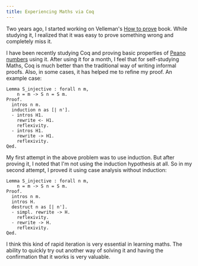 ```yaml
---
title: Experiencing Maths via Coq
---
```


Two years ago, I started working on
Velleman's [How to prove](https://github.com/psibi/how-to-prove)
book. While studying it, I realized that it was easy to prove
something wrong and completely miss it.

I have been recently studying Coq and proving basic properties
of [Peano numbers](https://wiki.haskell.org/Peano_numbers) using
it. After using it for a month, I feel that for self-studying Maths,
Coq is much better than the traditional way of writing informal
proofs. Also, in some cases, it has helped me to refine my proof. An
example case:

``` coq
Lemma S_injective : forall n m,
    n = m -> S n = S m.
Proof.
  intros n m.
  induction n as [| n'].
  - intros H1.
    rewrite <- H1.
    reflexivity.
  - intros H1.
    rewrite -> H1.
    reflexivity.
Qed.
```

My first attempt in the above problem was to use induction. But after
proving it, I noted that I'm not using the induction hypothesis at
all. So in my second attempt, I proved it using case analysis without
induction:

``` coq
Lemma S_injective : forall n m,
    n = m -> S n = S m.
Proof.
  intros n m.
  intros H.
  destruct n as [| n'].
  - simpl. rewrite -> H.
    reflexivity.
  - rewrite -> H.
    reflexivity.
Qed.
```

I think this kind of rapid iteration is very essential in learning
maths. The ability to quickly try out another way of solving it and
having the confirmation that it works is very valuable.
